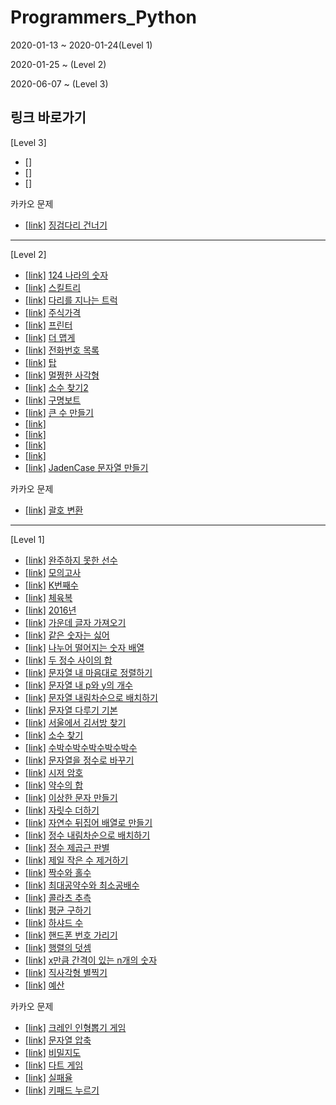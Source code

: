 # Programmers_Python

2020-01-13 ~ 2020-01-24(Level 1)

2020-01-25 ~ (Level 2)

2020-06-07 ~ (Level 3)

## 링크 바로가기

[Level 3]

- []
- []
- []


카카오 문제
- [[link]](https://programmers.co.kr/learn/courses/30/lessons/64062) [징검다리 건너기](./Code/징검다리%20건너기.py)

---

[Level 2]

- [[link]](https://programmers.co.kr/learn/courses/30/lessons/12899) [124 나라의 숫자](./Code/124%20나라의%20숫자.py)
- [[link]](https://programmers.co.kr/learn/courses/30/lessons/49993) [스킬트리](./Code/스킬트리.py)
- [[link]](https://programmers.co.kr/learn/courses/30/lessons/42583) [다리를 지나는 트럭](./Code/다리를%20지나는%20트럭.py)
- [[link]](https://programmers.co.kr/learn/courses/30/lessons/42584) [주식가격](./Code/주식가격.py)
- [[link]](https://programmers.co.kr/learn/courses/30/lessons/42587) [프린터](./Code/프린터.py)
- [[link]](https://programmers.co.kr/learn/courses/30/lessons/42626) [더 맵게](./Code/더%20맵게.py)
- [[link]](https://programmers.co.kr/learn/courses/30/lessons/42577) [전화번호 목록](./Code/전화번호%20목록.py)
- [[link]](https://programmers.co.kr/learn/courses/30/lessons/42588) [탑](./Code/탑.py)
- [[link]](https://programmers.co.kr/learn/courses/30/lessons/62048) [멀쩡한 사각형](./Code/멀쩡한%20사각형.py)
- [[link]](https://programmers.co.kr/learn/courses/30/lessons/42839) [소수 찾기2](./Code/소수%20찾기2.py)
- [[link]](https://programmers.co.kr/learn/courses/30/lessons/42885) [구명보트](./Code/구명보트.py)
- [[link]](https://programmers.co.kr/learn/courses/30/lessons/42883) [큰 수 만들기](./Code/큰%20수%20만들기.py)
- [[link]](https://programmers.co.kr/learn/courses/30/lessons/) [](./Code)
- [[link]](https://programmers.co.kr/learn/courses/30/lessons/) [](./Code)
- [[link]](https://programmers.co.kr/learn/courses/30/lessons/) [](./Code)
- [[link]](https://programmers.co.kr/learn/courses/30/lessons/) [](./Code)
- [[link]](https://programmers.co.kr/learn/courses/30/lessons/12951) [JadenCase 문자열 만들기](./Code/JadenCase%20문자열%20만들기.py)

카카오 문제
- [[link]](https://programmers.co.kr/learn/courses/30/lessons/60058) [괄호 변환](./Code/괄호%20변환.py)

---

[Level 1]

- [[link]](https://programmers.co.kr/learn/courses/30/lessons/42576) [완주하지 못한 선수](./Code/완주하지%20못한%20선수.py)
- [[link]](https://programmers.co.kr/learn/courses/30/lessons/42840) [모의고사](./Code/모의고사.py)
- [[link]](https://programmers.co.kr/learn/courses/30/lessons/42748) [K번째수](./Code/K번째수.py)
- [[link]](https://programmers.co.kr/learn/courses/30/lessons/42862) [체육복](./Code/체육복.py)
- [[link]](https://programmers.co.kr/learn/courses/30/lessons/12901) [2016년](./Code/2016년.py)
- [[link]](https://programmers.co.kr/learn/courses/30/lessons/12903) [가운데 글자 가져오기](./Code/가운데%20글자%20가져오기.py)
- [[link]](https://programmers.co.kr/learn/courses/30/lessons/12906) [같은 숫자는 싫어](./Code/같은%20숫자는%20싫어.py)
- [[link]](https://programmers.co.kr/learn/courses/30/lessons/12910) [나누어 떨어지는 숫자 배열](./Code/나누어%20떨어지는%20숫자%20배열.py)
- [[link]](https://programmers.co.kr/learn/courses/30/lessons/12912) [두 정수 사이의 합](./Code/두%20정수%20사이의%20합.py)
- [[link]](https://programmers.co.kr/learn/courses/30/lessons/12915) [문자열 내 마음대로 정렬하기](./Code/문자열%20내%20마음대로%20정렬하기.py)
- [[link]](https://programmers.co.kr/learn/courses/30/lessons/12916) [문자열 내 p와 y의 개수](./Code/문자열%20내%20p와%20y의%20개수.py)
- [[link]](https://programmers.co.kr/learn/courses/30/lessons/12917) [문자열 내림차순으로 배치하기](./Code/문자열%20내림차순으로%20배치하기.py)
- [[link]](https://programmers.co.kr/learn/courses/30/lessons/12918) [문자열 다루기 기본](./Code/문자열%20다루기%20기본.py)
- [[link]](https://programmers.co.kr/learn/courses/30/lessons/12919) [서울에서 김서방 찾기](./Code/서울에서%20김서방%20찾기.py)
- [[link]](https://programmers.co.kr/learn/courses/30/lessons/12921) [소수 찾기](./Code/소수%20찾기.py)
- [[link]](https://programmers.co.kr/learn/courses/30/lessons/12922) [수박수박수박수박수박수](./Code/수박수박수박수박수박수.py)
- [[link]](https://programmers.co.kr/learn/courses/30/lessons/12925) [문자열을 정수로 바꾸기](./Code/문자열을%20정수로%20바꾸기.py)
- [[link]](https://programmers.co.kr/learn/courses/30/lessons/12926) [시저 암호](./Code/시저%20암호.py)
- [[link]](https://programmers.co.kr/learn/courses/30/lessons/12928) [약수의 합](./Code/약수의%20합.py)
- [[link]](https://programmers.co.kr/learn/courses/30/lessons/12930) [이상한 문자 만들기](./Code/이상한%20문자%20만들기.py)
- [[link]](https://programmers.co.kr/learn/courses/30/lessons/12931) [자릿수 더하기](./Code/자릿수%20더하기.py)
- [[link]](https://programmers.co.kr/learn/courses/30/lessons/12932) [자연수 뒤집어 배열로 만들기](./Code/자연수%20뒤집어%20배열로%20만들기.py)
- [[link]](https://programmers.co.kr/learn/courses/30/lessons/12933) [정수 내림차순으로 배치하기](./Code/정수%20내림차순으로%20배치하기.py)
- [[link]](https://programmers.co.kr/learn/courses/30/lessons/12934) [정수 제곱근 판별](./Code/정수%20제곱근%20판별.py)
- [[link]](https://programmers.co.kr/learn/courses/30/lessons/12935) [제일 작은 수 제거하기](./Code/제일%20작은%20수%20제거하기.py)
- [[link]](https://programmers.co.kr/learn/courses/30/lessons/12937) [짝수와 홀수](./Code/짝수와%20홀수.py)
- [[link]](https://programmers.co.kr/learn/courses/30/lessons/12940) [최대공약수와 최소공배수](./Code/최대공약수와%20최소공배수.py)
- [[link]](https://programmers.co.kr/learn/courses/30/lessons/12943) [콜라츠 추측](./Code/콜라츠%20추측.py)
- [[link]](https://programmers.co.kr/learn/courses/30/lessons/12944) [평균 구하기](./Code/평균%20구하기.py)
- [[link]](https://programmers.co.kr/learn/courses/30/lessons/12947) [하샤드 수](./Code/하샤드%20수.py)
- [[link]](https://programmers.co.kr/learn/courses/30/lessons/12948) [핸드폰 번호 가리기](./Code/핸드폰%20번호%20가리기.py)
- [[link]](https://programmers.co.kr/learn/courses/30/lessons/12950) [행렬의 덧셈](./Code/행렬의%20덧셈.py)
- [[link]](https://programmers.co.kr/learn/courses/30/lessons/12954) [x만큼 간격이 있는 n개의 숫자](./Code/x만큼%20간격이%20있는%20n개의%20숫자.py)
- [[link]](https://programmers.co.kr/learn/courses/30/lessons/12969) [직사각형 별찍기](./Code/직사각형%20별찍기.py)
- [[link]](https://programmers.co.kr/learn/courses/30/lessons/12982) [예산](./Code/예산.py)

카카오 문제
- [[link]](https://programmers.co.kr/learn/courses/30/lessons/64061) [크레인 인형뽑기 게임](./Code/크레인%20인형뽑기%20게임.py)
- [[link]](https://programmers.co.kr/learn/courses/30/lessons/60057) [문자열 압축](./Code/문자열%20압축.py)
- [[link]](https://programmers.co.kr/learn/courses/30/lessons/17681) [비밀지도](./Code/비밀지도.py)
- [[link]](https://programmers.co.kr/learn/courses/30/lessons/17682) [다트 게임](./Code/다트%20게임.py)
- [[link]](https://programmers.co.kr/learn/courses/30/lessons/42889) [실패율](./Code/실패율.py)
- [[link]](https://programmers.co.kr/learn/courses/30/lessons/67256) [키패드 누르기](./Code/키패드%20누르기.py)